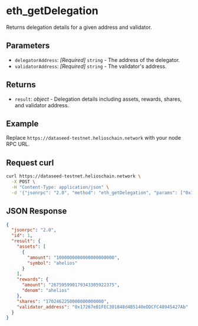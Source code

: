 # eth_getDelegation

Returns delegation details for a given address and validator.

## Parameters

- `delegatorAddress`: *[Required]* `string` - The address of the delegator.
- `validatorAddress`: *[Required]* `string` - The validator's address.

## Returns

- `result`: *object* - Delegation details including assets, rewards, shares, and validator address.

## Example

Replace `https://dataseed-testnet.helioschain.network` with your node RPC URL.

## Request curl
```sh
curl https://dataseed-testnet.helioschain.network \
  -X POST \
  -H "Content-Type: application/json" \
  -d '{"jsonrpc": "2.0", "method": "eth_getDelegation", "params": ["0x17267eB1FEC301848d4B5140eDDCFC48945427Ab", "0x17267eB1FEC301848d4B5140eDDCFC48945427Ab"], "id": 1}'
```

## JSON Response
```json
{
  "jsonrpc": "2.0",
  "id": 1,
  "result": {
    "assets": [
      {
        "amount": "1000000000000000000000",
        "symbol": "ahelios"
      }
    ],
    "rewards": {
      "amount": "267595990179343305922375",
      "denom": "ahelios"
    },
    "shares": "1702462250000000000000",
    "validator_address": "0x17267eB1FEC301848d4B5140eDDCFC48945427Ab"
  }
}
```